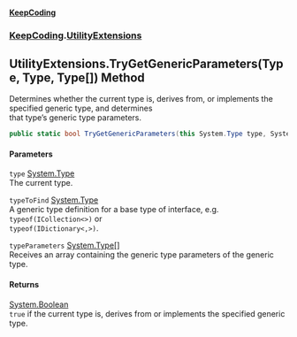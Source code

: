 #### [KeepCoding](index.md 'index')
### [KeepCoding](KeepCoding.md 'KeepCoding').[UtilityExtensions](UtilityExtensions.md 'KeepCoding.UtilityExtensions')
## UtilityExtensions.TryGetGenericParameters(Type, Type, Type[]) Method
Determines whether the current type is, derives from, or implements the specified generic type, and determines  
that type’s generic type parameters.
```csharp
public static bool TryGetGenericParameters(this System.Type type, System.Type typeToFind, out System.Type[] typeParameters);
```
#### Parameters
<a name='KeepCoding_UtilityExtensions_TryGetGenericParameters(System_Type_System_Type_System_Type__)_type'></a>
`type` [System.Type](https://docs.microsoft.com/en-us/dotnet/api/System.Type 'System.Type')  
The current type.
  
<a name='KeepCoding_UtilityExtensions_TryGetGenericParameters(System_Type_System_Type_System_Type__)_typeToFind'></a>
`typeToFind` [System.Type](https://docs.microsoft.com/en-us/dotnet/api/System.Type 'System.Type')  
A generic type definition for a base type of interface, e.g. `typeof(ICollection<>)` or  
`typeof(IDictionary<,>)`.
  
<a name='KeepCoding_UtilityExtensions_TryGetGenericParameters(System_Type_System_Type_System_Type__)_typeParameters'></a>
`typeParameters` [System.Type](https://docs.microsoft.com/en-us/dotnet/api/System.Type 'System.Type')[[]](https://docs.microsoft.com/en-us/dotnet/api/System.Array 'System.Array')  
Receives an array containing the generic type parameters of the generic type.
  
#### Returns
[System.Boolean](https://docs.microsoft.com/en-us/dotnet/api/System.Boolean 'System.Boolean')  
`true` if the current type is, derives from or implements the specified generic type.
